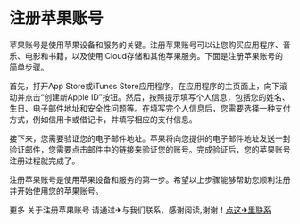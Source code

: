 # 注册苹果账号

苹果账号是使用苹果设备和服务的关键。注册苹果账号可以让您购买应用程序、音乐、电影和书籍，以及使用iCloud存储和其他苹果服务。下面是注册苹果账号的简单步骤。

首先，打开App Store或iTunes Store应用程序。在应用程序的主页面上，向下滚动并点击“创建新Apple ID”按钮。然后，按照提示填写个人信息，包括您的姓名、生日、电子邮件地址和安全性问题等。在填写完个人信息后，您需要选择一种支付方式，例如信用卡或借记卡，并填写相应的支付信息。

接下来，您需要验证您的电子邮件地址。苹果将向您提供的电子邮件地址发送一封验证邮件，您需要点击邮件中的链接来验证您的账号。完成验证后，您的苹果账号注册过程就完成了。

注册苹果账号是使用苹果设备和服务的第一步。希望以上步骤能够帮助您顺利注册并开始使用您的苹果账号。

更多 关于注册苹果账号 请通过✈与我们联系，感谢阅读,谢谢！[点这✈里联系](https://a.k02.cc)